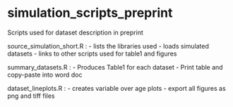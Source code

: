 # simulation_scripts_preprint
Scripts used for dataset description in preprint

source_simulation_short.R :
    - lists the libraries used
    - loads simulated datasets
    - links to other scripts used for table1 and figures

summary_datasets.R :
    - Produces Table1 for each dataset
    - Print table and copy-paste into word doc

dataset_lineplots.R :
    - creates variable over age plots
    - export all figures as png and tiff files
